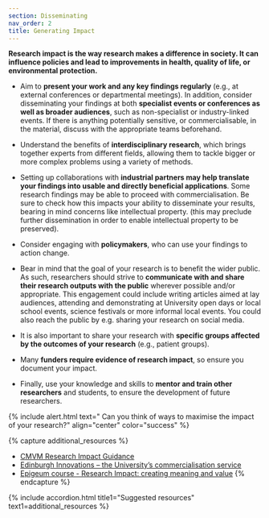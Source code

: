```yaml
---
section: Disseminating
nav_order: 2
title: Generating Impact
---
```


**Research impact is the way research makes a difference in society. It can influence policies and lead to improvements in health, quality of life, or environmental protection.**

  
  - Aim to **present your work and any key findings regularly** (e.g., at external conferences or departmental meetings). In addition, consider disseminating your findings at both **specialist events or conferences as well as broader audiences**, such as non-specialist or industry-linked events. If there is anything potentially sensitive, or commercialisable, in the material, discuss with the appropriate teams beforehand. 

  - Understand the benefits of **interdisciplinary research**, which brings together experts from different fields, allowing them to tackle bigger or more complex problems using a variety of methods. 

  - Setting up collaborations with **industrial partners may help translate your findings into usable and directly beneficial applications**. Some research findings may be able to proceed with commercialisation. Be sure to check how this impacts your ability to disseminate your results, bearing in mind concerns like intellectual property. (this may preclude further dissemination in order to enable intellectual property to be preserved).  

  - Consider engaging with **policymakers**, who can use your findings to action change. 

  - Bear in mind that the goal of your research is to benefit the wider public. As such, researchers should strive to **communicate with and share their research outputs with the public** wherever possible and/or appropriate. This engagement could include writing articles aimed at lay audiences, attending and demonstrating at University open days or local school events, science festivals or more informal local events. You could also reach the public by e.g. sharing your research on social media.  

  - It is also important to share your research with **specific groups affected by the outcomes of your research** (e.g., patient groups).  

  - Many **funders require evidence of research impact**, so ensure you document your impact. 

  - Finally, use your knowledge and skills to **mentor and train other researchers** and students, to ensure the development of future researchers.  
 

{% include alert.html text=" Can you think of ways to maximise the impact of your research?" align="center" color="success" %}

{% capture additional_resources %}
- [CMVM Research Impact Guidance](https://medicine-vet-medicine.ed.ac.uk/our-research/cmvm-research-support/impact)
- [Edinburgh Innovations – the University’s commercialisation service](https://edinburgh-innovations.ed.ac.uk/)
- [Epigeum course - Research Impact: creating meaning and value](https://courses.epigeum.com/programme?id=120)
{% endcapture %}

{% include accordion.html title1="Suggested resources" text1=additional_resources %}




 
